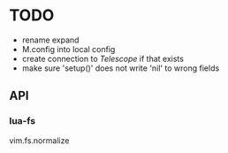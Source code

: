 # TODO
* rename expand
* M.config into local config
* create connection to _Telescope_ if that exists
* make sure 'setup()' does not write 'nil' to wrong fields

## API
### lua-fs
vim.fs.normalize
